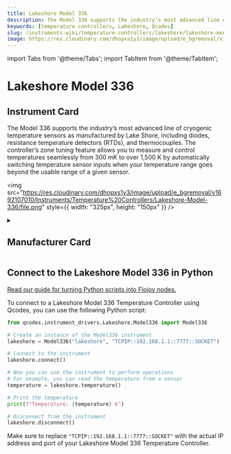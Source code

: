 ```yaml
---
title: Lakeshore Model 336
description: The Model 336 supports the industry’s most advanced line of cryogenic temperature sensors as manufactured by Lake Shore, including diodes, resistance temperature detectors (RTDs), and thermocouples. The controller’s zone tuning feature allows you to measure and control temperatures seamlessly from 300 mK to over 1,500 K by automatically switching temperature sensor inputs when your temperature range goes beyond the usable range of a given sensor.
keywords: [temperature controllers, Lakeshore, Qcodes]
slug: /instruments-wiki/temperature-controllers/lakeshore/lakeshore-model-336
image: https://res.cloudinary.com/dhopxs1y3/image/upload/e_bgremoval/v1692107010/Instruments/Temperature%20Controllers/Lakeshore-Model-336/file.png
---
```


import Tabs from '@theme/Tabs';
import TabItem from '@theme/TabItem';

# Lakeshore Model 336

## Instrument Card

<div className="flex">

<div>

The Model 336 supports the industry’s most advanced line of cryogenic temperature sensors as manufactured by Lake Shore, including diodes, resistance temperature detectors (RTDs), and thermocouples. The controller’s zone tuning feature allows you to measure and control temperatures seamlessly from 300 mK to over 1,500 K by automatically switching temperature sensor inputs when your temperature range goes beyond the usable range of a given sensor.

</div>

<img src="https://res.cloudinary.com/dhopxs1y3/image/upload/e_bgremoval/v1692107010/Instruments/Temperature%20Controllers/Lakeshore-Model-336/file.png" style={{ width: "325px", height: "150px" }} />

</div>

<details>
<summary><h2>Manufacturer Card</h2></summary>

<img src="https://res.cloudinary.com/dhopxs1y3/image/upload/e_bgremoval/v1692125966/Instruments/Vendor%20Logos/Lakeshore.png" style={{ width: "100%", objectFit: "cover" }} />

Supporting advanced scientific research, Lake Shore is a leading global innovator in measurement and control solutions. <a href="https://www.lakeshore.com/home">Website</a>.

<ul>
  <li>Headquarters: Westerville, Ohio, USA</li>
  <li>Yearly Revenue (millions, USD): 21.4</li>
</ul>
</details>

## Connect to the Lakeshore Model 336 in Python

[Read our guide for turning Python scripts into Flojoy nodes.](https://docs.flojoy.ai/custom-nodes/creating-custom-node/)


<Tabs>
<TabItem value="Qcodes" label="Qcodes">

To connect to a Lakeshore Model 336 Temperature Controller using Qcodes, you can use the following Python script:

```python
from qcodes.instrument_drivers.Lakeshore.Model336 import Model336

# Create an instance of the Model336 instrument
lakeshore = Model336("lakeshore", "TCPIP::192.168.1.1::7777::SOCKET")

# Connect to the instrument
lakeshore.connect()

# Now you can use the instrument to perform operations
# For example, you can read the temperature from a sensor
temperature = lakeshore.temperature()

# Print the temperature
print(f"Temperature: {temperature} K")

# Disconnect from the instrument
lakeshore.disconnect()
```

Make sure to replace `"TCPIP::192.168.1.1::7777::SOCKET"` with the actual IP address and port of your Lakeshore Model 336 Temperature Controller.

</TabItem>
</Tabs>
